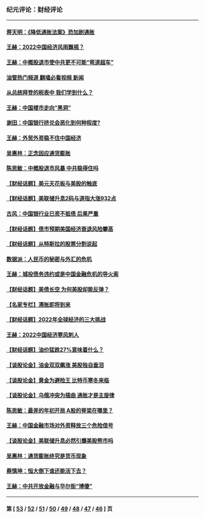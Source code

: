 ### 纪元评论：财经评论
---
#### [蒋天明：《降低通胀法案》恐加剧通胀](../../pages/nsc1026/n13806996.md?11130330) 
#### [王赫：2022中国经济风雨飘摇？](../../pages/nsc1026/n13803207.md?11130330) 
#### [王赫：中概股退市使中共更不可能“弯道超车”](../../pages/nsc1026/n13802858.md?11130330) 
#### [油管热门频道 翻墙必看视频 新闻](ok?11130330)
#### [从总统拜登的税表中 我们学到什么？](../../pages/nsc1026/n13773081.md?11130330) 
#### [王赫：中国楼市走向“黑洞”](../../pages/nsc1026/n13770647.md?11130330) 
#### [谢田：中国银行挤兑会恶化到何种程度?](../../pages/nsc1026/n13766965.md?11130330) 
#### [王赫：外贸外资稳不住中国经济](../../pages/nsc1026/n13753933.md?11130330) 
#### [吴惠林：正念因应通货膨胀](../../pages/nsc1026/n13750350.md?11130330) 
#### [陈思敏：中概股退市风暴 中共稳得住吗](../../pages/nsc1026/n13738978.md?11130330) 
#### [【财经话题】美元天花板与美股的触底](../../pages/nsc1026/n13736495.md?11130330) 
#### [【财经话题】美联储升息2码与道指大涨932点](../../pages/nsc1026/n13727377.md?11130330) 
#### [古风：中国银行业已资不抵债 后果严重](../../pages/nsc1026/n13726111.md?11130330) 
#### [【财经话题】债市预期美国经济衰退风险攀高](../../pages/nsc1026/n13698043.md?11130330) 
#### [【财经话题】从特斯拉的股票分割说起](../../pages/nsc1026/n13679733.md?11130330) 
#### [数据派：人民币的秘密与外汇的危机](../../pages/nsc1026/n13667092.md?11130330) 
#### [王赫：城投债务违约或是中国金融危机的导火索](../../pages/nsc1026/n13665322.md?11130330) 
#### [【财经话题】美债长空 为何美股却能反弹？](../../pages/nsc1026/n13665895.md?11130330) 
#### [【名家专栏】滞胀即将到来](../../pages/nsc1026/n13658171.md?11130330) 
#### [【财经话题】2022年全球经济的三大挑战](../../pages/nsc1026/n13654423.md?11130330) 
#### [王赫：2022中国经济寒风刺人](../../pages/nsc1026/n13651403.md?11130330) 
#### [【财经话题】油价猛跌27%意味着什么？](../../pages/nsc1026/n13648767.md?11130330) 
#### [【谈股论金】油金双双飙涨 美股独自垂泪](../../pages/nsc1026/n13631742.md?11130330) 
#### [【谈股论金】黄金为避险王 比特币寒冬来临](../../pages/nsc1026/n13600406.md?11130330) 
#### [【谈股论金】乌俄冲突为插曲 通胀才是主旋律](../../pages/nsc1026/n13576797.md?11130330) 
#### [陈思敏：最差的年初开局 A股的脊梁在哪里？](../../pages/nsc1026/n13558359.md?11130330) 
#### [王赫：中国金融市场对外资释放三个危险信号](../../pages/nsc1026/n13546389.md?11130330) 
#### [【谈股论金】美联储升息必然引爆美股熊市吗](../../pages/nsc1026/n13519194.md?11130330) 
#### [吴惠林：通货膨胀终究是货币现象](../../pages/nsc1026/n13512979.md?11130330) 
#### [蔡慎坤：恒大倒下谁还能活下去？](../../pages/nsc1026/n13501831.md?11130330) 
#### [王赫：中共开放金融与华尔街“博傻”](../../pages/nsc1026/n13501138.md?11130330) 

---
#### 第 [ [53](./53.md?11130330) / [52](./52.md?11130330) / [51](./51.md?11130330) / [50](./50.md?11130330) / [49](./49.md?11130330) / [48](./48.md?11130330) / [47](./47.md?11130330) / [46](./46.md?11130330) ] 页
